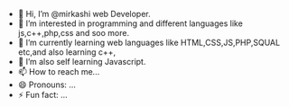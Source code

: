 - 👋 Hi, I’m @mirkashi web Developer.
- 👀 I’m interested in programming and different languages like js,c++,php,css and soo more.
- 🌱 I’m currently learning web languages like HTML,CSS,JS,PHP,SQUAL etc,and also learning c++,
- 💞️ I’m also self learning Javascript.
- 📫 How to reach me...
- 😄 Pronouns: ...
- ⚡ Fun fact: ...

<!---
mirkashi/mirkashi is a ✨ special ✨ repository because its `README.md` (this file) appears on your GitHub profile.
You can click the Preview link to take a look at your changes.
--->
